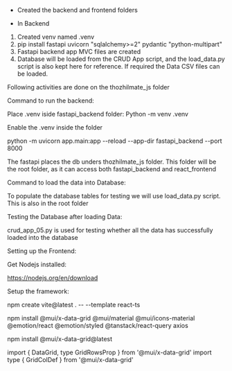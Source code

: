 - Created the backend and frontend folders

- In Backend

1. Created venv named .venv
2. pip install fastapi uvicorn "sqlalchemy>=2" pydantic "python-multipart" 
3. Fastapi backend app MVC files are created
4. Database will be loaded from the CRUD App script, and the load_data.py script is also kept here for reference. If required the Data CSV files can be loaded.

Following activities are done on the thozhilmate_js folder

Command to run the backend:

Place .venv iside fastapi_backend folder: Python -m venv .venv

Enable the .venv inside the folder

python -m uvicorn app.main:app --reload --app-dir fastapi_backend --port 8000

The fastapi places the db unders thozhilmate_js folder. This folder will be the 
root folder, as it can access both fastapi_backend and react_frontend

Command to load the data into Database:

To populate the database tables for testing we will use load_data.py script. This is 
also in the root folder

Testing the Database after loading Data:

crud_app_05.py is used for testing whether all the data has successfully loaded into
the database

Setting up the Frontend:

Get Nodejs installed:

https://nodejs.org/en/download

Setup the framework:

npm create vite@latest . -- --template react-ts

npm install @mui/x-data-grid @mui/material @mui/icons-material @emotion/react @emotion/styled @tanstack/react-query axios

npm install @mui/x-data-grid@latest

import { DataGrid, type GridRowsProp } from '@mui/x-data-grid'
import type { GridColDef } from '@mui/x-data-grid'